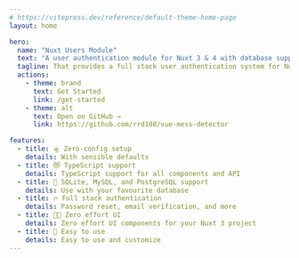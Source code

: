 ```yaml
---
# https://vitepress.dev/reference/default-theme-home-page
layout: home

hero:
  name: "Nuxt Users Module"
  text: "A user authentication module for Nuxt 3 & 4 with database support for SQLite, MySQL, and PostgreSQL"
  tagline: That provides a full stack user authentication system for Nuxt 3 and Nuxt 4 projects.
  actions:
    - theme: brand
      text: Get Started
      link: /get-started
    - theme: alt
      text: Open on GitHub →
      link: https://github.com/rrd108/vue-mess-detector

features:
  - title: 🛸 Zero-config setup
    details: With sensible defaults
  - title: 😻 TypeScript support
    details: TypeScript support for all components and API
  - title: 🤖 SQLite, MySQL, and PostgreSQL support
    details: Use with your favourite database
  - title: 🔥 Full stack authentication
    details: Password reset, email verification, and more
  - title: 💅🏻 Zero effort UI
    details: Zero effort UI components for your Nuxt 3 project
  - title: 🚀 Easy to use
    details: Easy to use and customize
---
```


<span id="morphBlur"></span>


